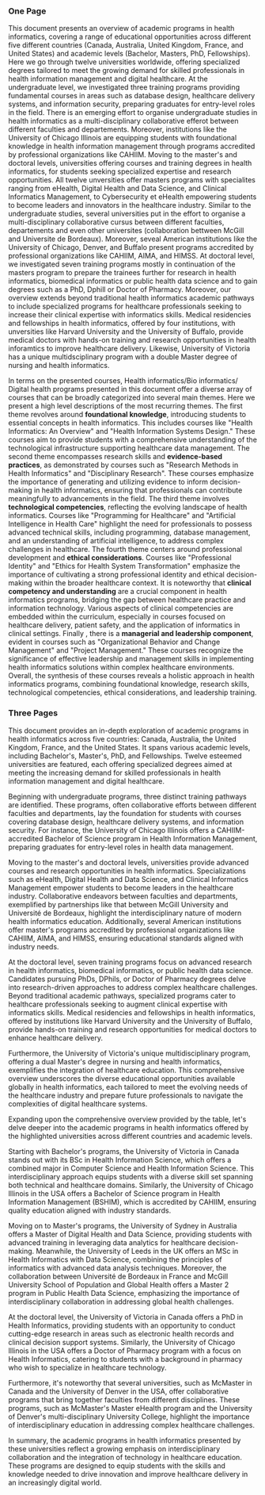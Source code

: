### One Page
This document presents an overview of academic programs in health informatics, covering a range of educational opportunities across different five different countries (Canada, Australia, United Kingdom, France, and United States) and academic levels (Bachelor, Masters, PhD, Fellowships). Here we go through twelve universities worldwide, offering specialized degrees tailored to meet the growing demand for skilled professionals in health information management and digital healthcare. At the undergraduate level, we investigated three training programs providing fundamental courses in areas such as database design, healthcare delivery systems, and information security, preparing graduates for entry-level roles in the field. There is an emerging effort to organise undergraduate studies in health informatics as a multi-disciplinary collaborative efferot between different faculties and departements. Moreover, institutions like the University of Chicago Illinois are equipping students with foundational knowledge in health information management through programs accredited by professional organizations like CAHIIM.  Moving to the master's and doctoral levels, universities offering courses and training degrees in health informatics, for students seeking specialized expertise and research opportunities. All twelve unversities offer masters programs with specialites ranging from eHealth, Digital Health and Data Science, and Clinical Informatics Management, to Cybersecurity et eHealth empowering students to become leaders and innovators in the healthcare industry. Similar to the undergraduate studies, several universities put in the effort to organise a multi-disciplinary collaborative cursus between different faculties, departements and even other universites (collaboration bettween McGill and Universite de Bordeaux). Moreover, seveal American institutions like the University of Chicago, Denver, and Buffalo present programs accredited by professional organizations like CAHIIM, AIMA, and HIMSS. At doctoral level, we investigated seven training programs mostly in continuation of the masters program to prepare the trainees further for research in health informatics, biomedical informatics or public health data science and to gain degrees such as a PhD, Dphill or Doctor of Pharmacy. Moreover, our overview extends beyond traditional health informatics academic pathways to include specialized programs for healthcare professionals seeking to increase their clinical expertise with informatics skills. Medical residencies and fellowships in health informatics, offered by four institutions, with unversities like Harvard University and the University of Buffalo, provide medical doctors with hands-on training and research opportunities in health inforamtics to improve healthcare delivery. Likewise, University of Victoria has a unique multidsciplinary program with a	double Master degree of nursing and health informatics. 


In terms on the presented courses, Health informatics/Bio informatics/ Digital health programs presented in this document offer a diverse array of courses that can be broadly categorized into several main themes. Here we present a high level descriptions of the most recurring themes. The first theme revolves around **foundational knowledge**, introducing students to essential concepts in health informatics. This includes courses like "Health Informatics: An Overview" and "Health Information Systems Design." These courses aim to provide students with a comprehensive understanding of the technological infrastructure supporting healthcare data management. The second theme encompasses research skills and **evidence-based practices**, as demonstrated by courses such as "Research Methods in Health Informatics" and "Disciplinary Research". These courses emphasize the importance of generating and utilizing evidence to inform decision-making in health informatics, ensuring that professionals can contribute meaningfully to advancements in the field. The third theme involves **technological competencies**, reflecting the evolving landscape of health informatics. Courses like "Programming for Healthcare" and "Artificial Intelligence in Health Care" highlight the need for professionals to possess advanced technical skills, including programming, database management, and an understanding of artificial intelligence, to address complex challenges in healthcare. The fourth theme centers around professional development and **ethical considerations**. Courses like "Professional Identity" and "Ethics for Health System Transformation" emphasize the importance of cultivating a strong professional identity and ethical decision-making within the broader healthcare context. It is noteworthy that **clinical competency and understanding** are a crucial component in health informatics programs, bridging the gap between healthcare practice and information technology. Various aspects of clinical competencies are embedded within the curriculum, especially in courses focused on healthcare delivery, patient safety, and the application of informatics in clinical settings. Finally , there is a **managerial and leadership component**, evident in courses such as "Organizational Behavior and Change Management" and "Project Management." These courses recognize the significance of effective leadership and management skills in implementing health informatics solutions within complex healthcare environments. Overall, the synthesis of these courses reveals a holistic approach in health informatics programs, combining foundational knowledge, research skills, technological competencies, ethical considerations, and leadership training. 

### Three Pages

This document provides an in-depth exploration of academic programs in health informatics across five countries: Canada, Australia, the United Kingdom, France, and the United States. It spans various academic levels, including Bachelor's, Master's, PhD, and Fellowships. Twelve esteemed universities are featured, each offering specialized degrees aimed at meeting the increasing demand for skilled professionals in health information management and digital healthcare.

Beginning with undergraduate programs, three distinct training pathways are identified. These programs, often collaborative efforts between different faculties and departments, lay the foundation for students with courses covering database design, healthcare delivery systems, and information security. For instance, the University of Chicago Illinois offers a CAHIIM-accredited Bachelor of Science program in Health Information Management, preparing graduates for entry-level roles in health data management.

Moving to the master's and doctoral levels, universities provide advanced courses and research opportunities in health informatics. Specializations such as eHealth, Digital Health and Data Science, and Clinical Informatics Management empower students to become leaders in the healthcare industry. Collaborative endeavors between faculties and departments, exemplified by partnerships like that between McGill University and Université de Bordeaux, highlight the interdisciplinary nature of modern health informatics education. Additionally, several American institutions offer master's programs accredited by professional organizations like CAHIIM, AIMA, and HIMSS, ensuring educational standards aligned with industry needs.

At the doctoral level, seven training programs focus on advanced research in health informatics, biomedical informatics, or public health data science. Candidates pursuing PhDs, DPhils, or Doctor of Pharmacy degrees delve into research-driven approaches to address complex healthcare challenges. Beyond traditional academic pathways, specialized programs cater to healthcare professionals seeking to augment clinical expertise with informatics skills. Medical residencies and fellowships in health informatics, offered by institutions like Harvard University and the University of Buffalo, provide hands-on training and research opportunities for medical doctors to enhance healthcare delivery.

Furthermore, the University of Victoria's unique multidisciplinary program, offering a dual Master's degree in nursing and health informatics, exemplifies the integration of healthcare education. This comprehensive overview underscores the diverse educational opportunities available globally in health informatics, each tailored to meet the evolving needs of the healthcare industry and prepare future professionals to navigate the complexities of digital healthcare systems.

Expanding upon the comprehensive overview provided by the table, let's delve deeper into the academic programs in health informatics offered by the highlighted universities across different countries and academic levels.

Starting with Bachelor's programs, the University of Victoria in Canada stands out with its BSc in Health Information Science, which offers a combined major in Computer Science and Health Information Science. This interdisciplinary approach equips students with a diverse skill set spanning both technical and healthcare domains. Similarly, the University of Chicago Illinois in the USA offers a Bachelor of Science program in Health Information Management (BSHIM), which is accredited by CAHIIM, ensuring quality education aligned with industry standards.

Moving on to Master's programs, the University of Sydney in Australia offers a Master of Digital Health and Data Science, providing students with advanced training in leveraging data analytics for healthcare decision-making. Meanwhile, the University of Leeds in the UK offers an MSc in Health Informatics with Data Science, combining the principles of informatics with advanced data analysis techniques. Moreover, the collaboration between Université de Bordeaux in France and McGill University School of Population and Global Health offers a Master 2 program in Public Health Data Science, emphasizing the importance of interdisciplinary collaboration in addressing global health challenges.

At the doctoral level, the University of Victoria in Canada offers a PhD in Health Informatics, providing students with an opportunity to conduct cutting-edge research in areas such as electronic health records and clinical decision support systems. Similarly, the University of Chicago Illinois in the USA offers a Doctor of Pharmacy program with a focus on Health Informatics, catering to students with a background in pharmacy who wish to specialize in healthcare technology.

Furthermore, it's noteworthy that several universities, such as McMaster in Canada and the University of Denver in the USA, offer collaborative programs that bring together faculties from different disciplines. These programs, such as McMaster's Master eHealth program and the University of Denver's multi-disciplinary University College, highlight the importance of interdisciplinary education in addressing complex healthcare challenges.

In summary, the academic programs in health informatics presented by these universities reflect a growing emphasis on interdisciplinary collaboration and the integration of technology in healthcare education. These programs are designed to equip students with the skills and knowledge needed to drive innovation and improve healthcare delivery in an increasingly digital world.
